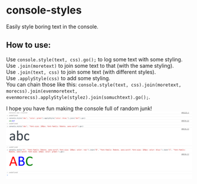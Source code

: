 # console-styles
Easily style boring text in the console.
## How to use:
Use `console.style(text, css).go();` to log some text with some styling.  
Use `.join(moretext)` to join some text to that (with the same styling).  
Use `.join(text, css)` to join some text (with different styles).  
Use `.applyStyle(css)` to add some styling.  
You can chain those like this: `console.style(text, css).join(moretext, morecss).join(evenmoretext, evenmorecss).applyStyle(stylez).join(somuchtext).go();`.

I hope you have fun making the console full of random junk!
![Example](example.png)

